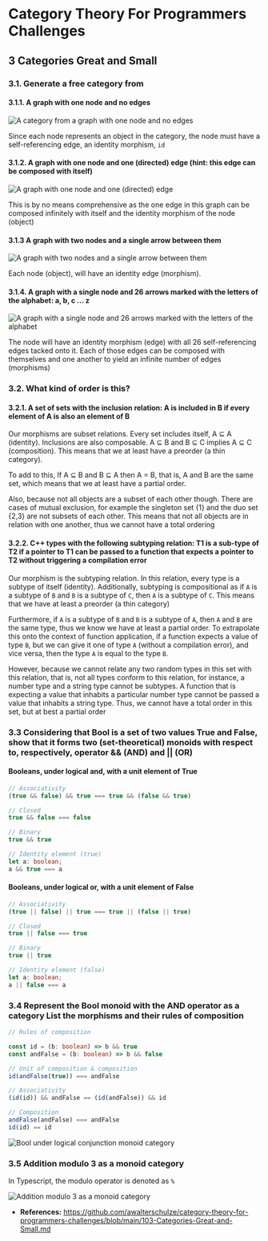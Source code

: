 # Category Theory For Programmers Challenges

## 3 Categories Great and Small

### 3.1. Generate a free category from

#### 3.1.1. A graph with one node and no edges

![A category from a graph with one node and no edges](drawings/single-category-from-graph-with-one-node-and-no-edges.png)

Since each node represents an object in the category, the node must have a self-referencing edge, an identity morphism, `id`

#### 3.1.2. A graph with one node and one (directed) edge (hint: this edge can be composed with itself)

![A graph with one node and one (directed) edge](drawings/a-graph-with-one-node-and-one-(directed)-edge.png)

This is by no means comprehensive as the one edge in this graph can be composed infinitely with itself and the identity morphism of the node (object)

#### 3.1.3 A graph with two nodes and a single arrow between them

![A graph with two nodes and a single arrow between them](drawings/a-graph-with-two-nodes-and-a-single-arrow-between-them.png)

Each node (object), will have an identity edge (morphism).

#### 3.1.4. A graph with a single node and 26 arrows marked with the letters of the alphabet: a, b, c ... z

![A graph with a single node and 26 arrows marked with the letters of the alphabet](drawings/a-graph-with-a-single-node-and-26-arrows-marked-with-the-letters-of-the-alphabet.png)

The node will have an identity morphism (edge) with all 26 self-referencing edges tacked onto it. Each of those edges can be composed with themselves and one another to yield an infinite number of edges (morphisms)

### 3.2. What kind of order is this?

#### 3.2.1. A set of sets with the inclusion relation: A is included in B if every element of A is also an element of B

Our morphisms are subset relations. Every set includes itself, A ⊆ A (identity). Inclusions are also composable. A ⊆ B and B ⊆ C implies A ⊆ C (composition). This means that we at least have a preorder (a thin category).

To add to this, If A ⊆ B and B ⊆ A then A = B, that is, A and B are the same set, which means that we at least have a partial order.

Also, because not all objects are a subset of each other though. There are cases of mutual exclusion, for example the singleton set {1} and the duo set {2,3} are not subsets of each other. This means that not all objects are in relation with one another, thus we cannot have a total ordering

#### 3.2.2. C++ types with the following subtyping relation: T1 is a sub-type of T2 if a pointer to T1 can be passed to a function that expects a pointer to T2 without triggering a compilation error

Our morphism is the subtyping relation. In this relation, every type is a subtype of itself (identity). Additionally, subtyping is compositional as if `A` is a subtype of `B` and `B` is a subtype of `C`, then `A` is a subtype of `C`. This means that we have at least a preorder (a thin category)

Furthermore, if `A` is a subtype of `B` and `B` is a subtype of `A`, then `A` and `B` are the same type, thus we know we have at least a partial order. To extrapolate this onto the context of function application, if a function expects a value of type `B`, but we can give it one of type `A` (without a compilation error), and vice versa, then the type `A` is equal to the type `B`.

However, because we cannot relate any two random types in this set with this relation, that is, not all types conform to this relation, for instance, a number type and a string type cannot be subtypes. A function that is expecting a value that inhabits a particular number type cannot be passed a value that inhabits a string type. Thus, we cannot have a total order in this set, but at best a partial order

### 3.3 Considering that Bool is a set of two values True and False, show that it forms two (set-theoretical) monoids with respect to, respectively, operator && (AND) and || (OR)

#### Booleans, under logical and, with a unit element of True

```typescript
// Associativity
(true && false) && true === true && (false && true)

// Closed
true && false === false

// Binary
true && true

// Identity element (true)
let a: boolean;
a && true === a
```

#### Booleans, under logical or, with a unit element of False

```typescript
// Associativity
(true || false) || true === true || (false || true)

// Closed
true || false === true

// Binary
true || true

// Identity element (false)
let a: boolean;
a || false === a
```

### 3.4 Represent the Bool monoid with the AND operator as a category List the morphisms and their rules of composition

```typescript
// Rules of composition

const id = (b: boolean) => b && true
const andFalse = (b: boolean) => b && false

// Unit of composition & composition
id(andFalse(true)) === andFalse

// Associativity
(id(id)) && andFalse == (id(andFalse)) && id

// Composition
andFalse(andFalse) === andFalse
id(id) == id
```

![Bool under logical conjunction monoid category](drawings/bool-under-logical-conjunction-monoid-category.png)

### 3.5 Addition modulo 3 as a monoid category

In Typescript, the modulo operator is denoted as `%`

![Addition modulo 3 as a monoid category](drawings/addition-modulo-3-monoid-category.png)

- **References:** <https://github.com/awalterschulze/category-theory-for-programmers-challenges/blob/main/103-Categories-Great-and-Small.md>
